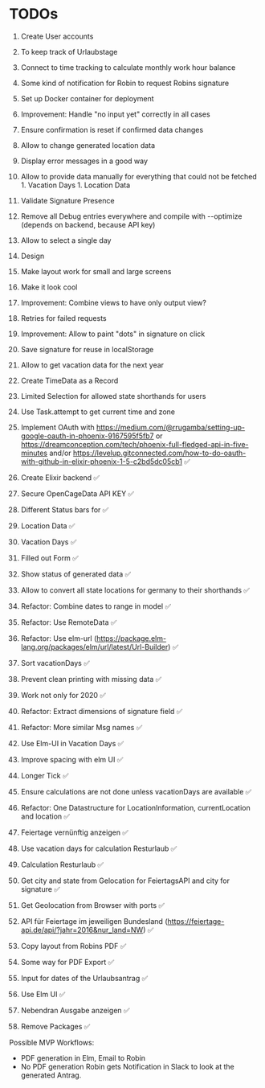 # TODOs

1. Create User accounts
  1. To keep track of Urlaubstage
1. Connect to time tracking to calculate monthly work hour balance
1. Some kind of notification for Robin to request Robins signature
1. Set up Docker container for deployment
1. Improvement: Handle "no input yet" correctly in all cases
  1. Ensure confirmation is reset if confirmed data changes
  1. Allow to change generated location data
  1. Display error messages in a good way
  1. Allow to provide data manually for everything that could not be fetched
    1. Vacation Days
    1. Location Data
1. Validate Signature Presence
1. Remove all Debug entries everywhere and compile with --optimize (depends on backend, because API key)
1. Allow to select a single day
1. Design
  1. Make layout work for small and large screens
  1. Make it look cool
  1. Improvement: Combine views to have only output view?
1. Retries for failed requests
1. Improvement: Allow to paint "dots" in signature on click
1. Save signature for reuse in localStorage
1. Allow to get vacation data for the next year
1. Create TimeData as a Record
1. Limited Selection for allowed state shorthands for users
1. Use Task.attempt to get current time and zone


1. Implement OAuth with https://medium.com/@rrugamba/setting-up-google-oauth-in-phoenix-9167595f5fb7 or https://dreamconception.com/tech/phoenix-full-fledged-api-in-five-minutes and/or https://levelup.gitconnected.com/how-to-do-oauth-with-github-in-elixir-phoenix-1-5-c2bd5dc05cb1 ✅
1. Create Elixir backend ✅
  1. Secure OpenCageData API KEY ✅
1. Different Status bars for ✅
  1. Location Data ✅
  1. Vacation Days ✅
  1. Filled out Form ✅
1. Show status of generated data ✅
1. Allow to convert all state locations for germany to their shorthands ✅
1. Refactor: Combine dates to range in model ✅
1. Refactor: Use RemoteData ✅
1. Refactor: Use elm-url (https://package.elm-lang.org/packages/elm/url/latest/Url-Builder) ✅
1. Sort vacationDays ✅
1. Prevent clean printing with missing data ✅
1. Work not only for 2020 ✅
1. Refactor: Extract dimensions of signature field ✅
1. Refactor: More similar Msg names ✅
1. Use Elm-UI in Vacation Days ✅
1. Improve spacing with elm UI ✅
1. Longer Tick ✅
1. Ensure calculations are not done unless vacationDays are available ✅
1. Refactor: One Datastructure for LocationInformation, currentLocation and location ✅
1. Feiertage vernünftig anzeigen ✅
1. Use vacation days for calculation Resturlaub ✅
1. Calculation Resturlaub ✅
1. Get city and state from Gelocation for FeiertagsAPI and city for signature ✅
1. Get Geolocation from Browser with ports ✅
1. API für Feiertage im jeweiligen Bundesland (https://feiertage-api.de/api/?jahr=2016&nur_land=NW) ✅
1. Copy layout from Robins PDF ✅
1. Some way for PDF Export ✅
1. Input for dates of the Urlaubsantrag ✅
1. Use Elm UI ✅
1. Nebendran Ausgabe anzeigen ✅
1. Remove Packages ✅

Possible MVP Workflows:

- PDF generation in Elm, Email to Robin
- No PDF generation Robin gets Notification in Slack to look at the generated Antrag.
